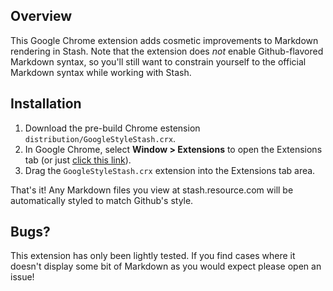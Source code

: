 ## Overview

This Google Chrome extension adds cosmetic improvements to Markdown rendering in Stash. Note that the extension does *not* enable Github-flavored Markdown syntax, so you'll still want to constrain yourself to the official Markdown syntax while working with Stash.

## Installation

1. Download the pre-build Chrome estension `distribution/GoogleStyleStash.crx`.
2. In Google Chrome, select **Window > Extensions** to open the Extensions tab (or just <a href="chrome://extensions/">click this link</a>).
3. Drag the `GoogleStyleStash.crx` extension into the Extensions tab area.

That's it! Any Markdown files you view at stash.resource.com will be automatically styled to match Github's style.

## Bugs?

This extension has only been lightly tested. If you find cases where it doesn't display some bit of Markdown as you would expect please open an issue!